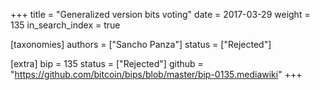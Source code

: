 +++
title = "Generalized version bits voting"
date = 2017-03-29
weight = 135
in_search_index = true

[taxonomies]
authors = ["Sancho Panza"]
status = ["Rejected"]

[extra]
bip = 135
status = ["Rejected"]
github = "https://github.com/bitcoin/bips/blob/master/bip-0135.mediawiki"
+++

